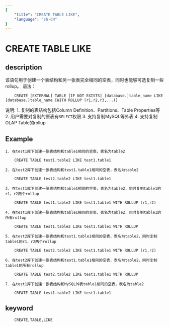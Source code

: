 ```yaml
---
{
    "title": "CREATE TABLE LIKE",
    "language": "zh-CN"
}
---
```


<!-- 
Licensed to the Apache Software Foundation (ASF) under one
or more contributor license agreements.  See the NOTICE file
distributed with this work for additional information
regarding copyright ownership.  The ASF licenses this file
to you under the Apache License, Version 2.0 (the
"License"); you may not use this file except in compliance
with the License.  You may obtain a copy of the License at

  http://www.apache.org/licenses/LICENSE-2.0

Unless required by applicable law or agreed to in writing,
software distributed under the License is distributed on an
"AS IS" BASIS, WITHOUT WARRANTIES OR CONDITIONS OF ANY
KIND, either express or implied.  See the License for the
specific language governing permissions and limitations
under the License.
-->

# CREATE TABLE LIKE

## description

该语句用于创建一个表结构和另一张表完全相同的空表，同时也能够可选复制一些rollup。
语法：

```
    CREATE [EXTERNAL] TABLE [IF NOT EXISTS] [database.]table_name LIKE [database.]table_name [WITH ROLLUP (r1,r2,r3,...)]
```

说明:
    1. 复制的表结构包括Column Definition、Partitions、Table Properties等
    2. 用户需要对复制的原表有`SELECT`权限
    3. 支持复制MySQL等外表
    4. 支持复制OLAP Table的rollup

## Example
    1. 在test1库下创建一张表结构和table1相同的空表，表名为table2

        CREATE TABLE test1.table2 LIKE test1.table1
    
    2. 在test2库下创建一张表结构和test1.table1相同的空表，表名为table2

        CREATE TABLE test2.table2 LIKE test1.table1

    3. 在test1库下创建一张表结构和table1相同的空表，表名为table2，同时复制table1的r1，r2两个rollup

        CREATE TABLE test1.table2 LIKE test1.table1 WITH ROLLUP (r1,r2)

    4. 在test1库下创建一张表结构和table1相同的空表，表名为table2，同时复制table1的所有rollup

        CREATE TABLE test1.table2 LIKE test1.table1 WITH ROLLUP

    5. 在test2库下创建一张表结构和test1.table1相同的空表，表名为table2，同时复制table1的r1，r2两个rollup

        CREATE TABLE test2.table2 LIKE test1.table1 WITH ROLLUP (r1,r2)

    6. 在test2库下创建一张表结构和test1.table1相同的空表，表名为table2，同时复制table1的所有rollup

        CREATE TABLE test2.table2 LIKE test1.table1 WITH ROLLUP

    7. 在test1库下创建一张表结构和MySQL外表table1相同的空表，表名为table2

        CREATE TABLE test1.table2 LIKE test1.table1

## keyword

```
    CREATE,TABLE,LIKE

```
